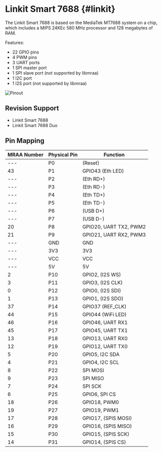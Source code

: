Linkit Smart 7688    {#linkit}
=================

The Linkit Smart 7688 is based on the MediaTek MT7688 system on a chip, which
includes a MIPS 24KEc 580 MHz processor and 128 megabytes of RAM.

Features:
 * 22 GPIO pins
 * 4 PWM pins
 * 3 UART ports
 * 1 SPI master port
 * 1 SPI slave port (not supported by libmraa)
 * 1 I2C port
 * 1 I2S port (not supported by libmraa)

![Pinout](http://www.cnx-software.com/wp-content/uploads/2015/12/Link_Smart_7688_Pinout.png)


Revision Support
----------------
 * Linkit Smart 7688
 * Linkit Smart 7688 Duo


Pin Mapping
-----------

| MRAA Number | Physical Pin | Function               |
|-------------|--------------|------------------------|
| ---         | P0           | (Reset)                |
| 43          | P1           | GPIO43 (Eth LED)       |
| ---         | P2           | (Eth RD+)              |
| ---         | P3           | (Eth RD-)              |
| ---         | P4           | (Eth TD+)              |
| ---         | P5           | (Eth TD-)              |
| ---         | P6           | (USB D+)               |
| ---         | P7           | (USB D-)               |
| 20          | P8           | GPIO20, UART TX2, PWM2 |
| 21          | P9           | GPIO21, UART RX2, PWM3 |
| ---         | GND          | GND                    |
| ---         | 3V3          | 3V3                    |
| ---         | VCC          | VCC                    |
| ---         | 5V           | 5V                     |
| 2           | P10          | GPIO2, (I2S WS)        |
| 3           | P11          | GPIO3, (I2S CLK)       |
| 0           | P12          | GPIO0, (I2S SDI)       |
| 1           | P13          | GPIO1, (I2S SDO)       |
| 37          | P14          | GPIO37 (REF_CLK)       |
| 44          | P15          | GPIO44 (WiFi LED)      |
| 46          | P16          | GPIO46, UART RX1       |
| 45          | P17          | GPIO45, UART TX1       |
| 13          | P18          | GPIO13, UART RX0       |
| 12          | P19          | GPIO12, UART TX0       |
| 5           | P20          | GPIO5, I2C SDA         |
| 4           | P21          | GPIO4, I2C SCL         |
| 8           | P22          | SPI MOSI               |
| 9           | P23          | SPI MISO               |
| 7           | P24          | SPI SCK                |
| 6           | P25          | GPIO6, SPI CS          |
| 18          | P26          | GPIO18, PWM0           |
| 19          | P27          | GPIO19, PWM1           |
| 17          | P28          | GPIO17, (SPIS MOSI)    |
| 16          | P29          | GPIO16, (SPIS MISO)    |
| 15          | P30          | GPIO15, (SPIS SCK)     |
| 14          | P31          | GPIO14, (SPIS CS)      |
